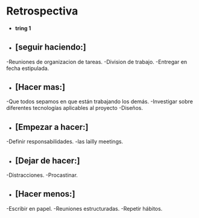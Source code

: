 # Retrospectiva
- #### tring 1 
- ## [seguir haciendo:] 
 -Reuniones de organizacion de tareas.
 -Division de trabajo.
 -Entregar en fecha estipulada.
 
- ## [Hacer mas:]
-Que todos sepamos en que están trabajando los demás.
-Investigar sobre diferentes tecnologías aplicables al proyecto
-Diseños.

- ## [Empezar a hacer:]
-Definir responsabilidades.
-las lailly meetings.

- ## [Dejar de hacer:]
-Distracciones.
-Procastinar.

- ## [Hacer menos:]
-Escribir en papel.
-Reuniones estructuradas.
-Repetir hábitos.
